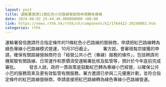 ```yaml
---
layout: post
title: 運輸署邀請11條紅色小巴路線營辦商申請轉為專線
date: 2024-08-02 15:44:40.000000000 +08:00
link: https://news.rthk.hk/rthk/ch/component/k2/1764422-20240802.htm
categories: rthk
---
```


運輸署發信邀請符合指定條件的11條紅色小巴路線的營辦商，申請把紅巴路線轉為綠色專線小巴路線模式營運，10月31日截止。
　　 
署方說，會審視每宗接獲的申請，確保有關路線營辦商符合「經營公共小巴（專線）服務的條件」，包括聘請司機駕駛有關路線、日常運作和票價須受運輸署批核及監管等，預計於今年底前完成審批。
　　 
發言人說，政府一貫政策是鼓勵紅巴轉為專線小巴經營，以確保公共小巴的服務質素及更有效監管有關服務，署方邀請已參與二元優惠計劃，並符合指定條件的紅巴路線營辦商，申請直接把紅巴路線轉為綠色專線小巴路線營運。

